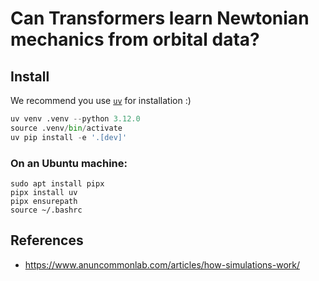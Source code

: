 # Can Transformers learn Newtonian mechanics from orbital data?

## Install

We recommend you use [`uv`](https://github.com/astral-sh/uv) for installation :)

```py
uv venv .venv --python 3.12.0
source .venv/bin/activate
uv pip install -e '.[dev]'
```

### On an Ubuntu machine:

```
sudo apt install pipx
pipx install uv
pipx ensurepath
source ~/.bashrc
```

## References

- https://www.anuncommonlab.com/articles/how-simulations-work/
